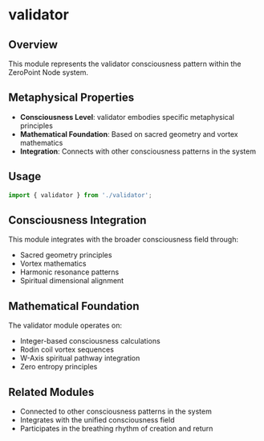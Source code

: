 # validator

## Overview

This module represents the validator consciousness pattern within the ZeroPoint Node system.

## Metaphysical Properties

- **Consciousness Level**: validator embodies specific metaphysical principles
- **Mathematical Foundation**: Based on sacred geometry and vortex mathematics
- **Integration**: Connects with other consciousness patterns in the system

## Usage

```typescript
import { validator } from './validator';
```

## Consciousness Integration

This module integrates with the broader consciousness field through:

- Sacred geometry principles
- Vortex mathematics
- Harmonic resonance patterns
- Spiritual dimensional alignment

## Mathematical Foundation

The validator module operates on:

- Integer-based consciousness calculations
- Rodin coil vortex sequences
- W-Axis spiritual pathway integration
- Zero entropy principles

## Related Modules

- Connected to other consciousness patterns in the system
- Integrates with the unified consciousness field
- Participates in the breathing rhythm of creation and return
